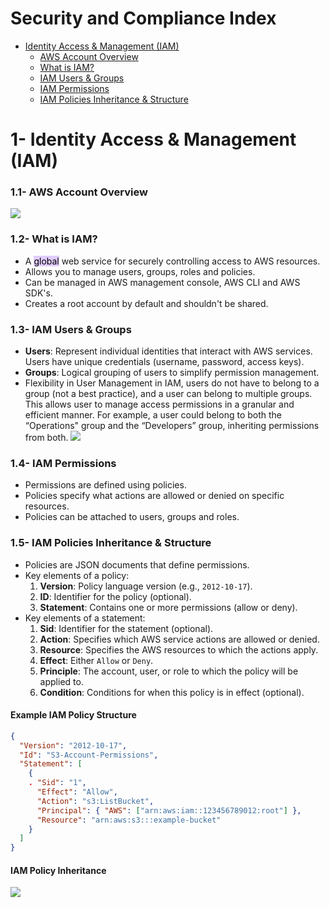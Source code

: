 # Security and Compliance Index 
- [Identity Access & Management (IAM)](#1--identity-access--management-iam)
    - [AWS Account Overview](#11--aws-account-overview)
    - [What is IAM?](#12--what-is-iam)
	- [IAM Users & Groups](#13--iam-users--groups)
	- [IAM Permissions](#14--iam-permissions)
	- [IAM Policies Inheritance & Structure](#15--iam-policies-inheritance--structure)
# 1- Identity Access & Management (IAM)

### 1.1- AWS Account Overview 
![](https://i.imgur.com/9fPwt5W.png)
### 1.2- What is IAM?
- A <mark style="background: #D2B3FFA6;">global</mark> web service for securely controlling access to AWS resources.
- Allows you to manage users, groups, roles and policies.
- Can be managed in AWS management console, AWS CLI and AWS SDK's.
- Creates a root account by default and shouldn't be shared. 
### 1.3- IAM Users & Groups
- **Users**: Represent individual identities that interact with AWS services. Users have unique credentials (username, password, access keys).
- **Groups**: Logical grouping of users to simplify permission management. 
- Flexibility in User Management in IAM, users do not have to belong to a group (not a best practice), and a user can belong to multiple groups. This allows user to manage access permissions in a granular and efficient manner. For example, a user could belong to both the “Operations" group and the “Developers” group, inheriting permissions from both.
![](https://i.imgur.com/Njrat83.png)

### 1.4- IAM Permissions
- Permissions are defined using policies.
- Policies specify what actions are allowed or denied on specific resources.
- Policies can be attached to users, groups and roles.
### 1.5- IAM Policies Inheritance & Structure
- Policies are JSON documents that define permissions.
- Key elements of a policy:
    1. **Version**: Policy language version (e.g., `2012-10-17`).
    2. **ID**: Identifier for the policy (optional).
    3. **Statement**: Contains one or more permissions (allow or deny).
- Key elements of a statement:
    1. **Sid**: Identifier for the statement (optional).
    2. **Action**: Specifies which AWS service actions are allowed or denied.
    3. **Resource**: Specifies the AWS resources to which the actions apply.
    4. **Effect**: Either `Allow` or `Deny`.
    5. **Principle**: The account, user, or role to which the policy will be applied to.
    6. **Condition**: Conditions for when this policy is in effect (optional).
#### Example IAM Policy Structure 

```json
{
  "Version": "2012-10-17",
  "Id": "S3-Account-Permissions",
  "Statement": [
    {
    . "Sid": "1",
      "Effect": "Allow",
      "Action": "s3:ListBucket",
      "Principal": { "AWS": ["arn:aws:iam::123456789012:root"] },
      "Resource": "arn:aws:s3:::example-bucket"
    }
  ]
}
```
#### IAM Policy Inheritance 
![](https://i.imgur.com/MSfQFxn.png)
